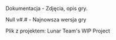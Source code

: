 
Dokumentacja - Zdjęcia, opis gry.

Null v#.# - Najnowsza wersja gry

Plik z projektem: Lunar Team's WIP Project

